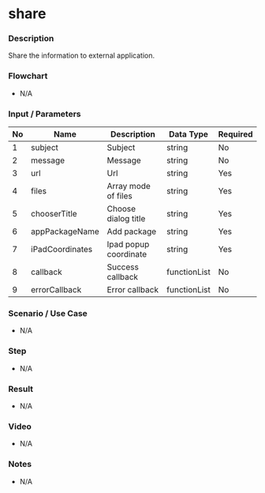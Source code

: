 # share

### Description

Share the information to external application.

### Flowchart

- N/A

### Input / Parameters

| No | Name | Description | Data Type | Required |
| ------ | ------ | ------ |------ | ------ |
| 1 | subject | Subject | string | No |
| 2 | message | Message | string | No | 
| 3 | url | Url | string | Yes | 
| 4 | files | Array mode of files | string | Yes | 
| 5 | chooserTitle | Choose dialog title | string | Yes | 
| 6 | appPackageName | Add package | string | Yes | 
| 7 | iPadCoordinates | Ipad popup coordinate | string | Yes | 
| 8 | callback | Success callback | functionList | No | 
| 9 | errorCallback | Error callback | functionList | No | 

### Scenario / Use Case

- N/A

### Step

- N/A

### Result

- N/A

### Video

- N/A

### Notes

- N/A
